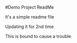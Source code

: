 #Demo Project ReadMe

It's a simple readme file

Updating it for 2nd time

This is bound to cause a trouble.
